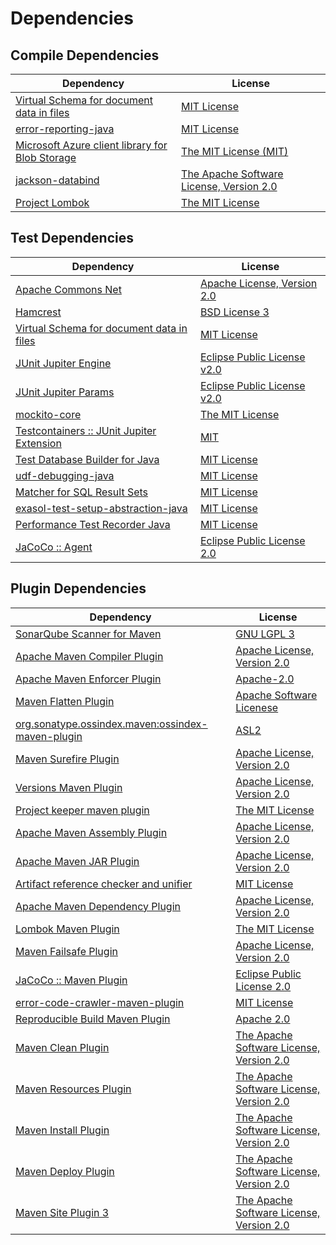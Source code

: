 <!-- @formatter:off -->
# Dependencies

## Compile Dependencies

| Dependency                                           | License                                       |
| ---------------------------------------------------- | --------------------------------------------- |
| [Virtual Schema for document data in files][0]       | [MIT License][1]                              |
| [error-reporting-java][2]                            | [MIT License][3]                              |
| [Microsoft Azure client library for Blob Storage][4] | [The MIT License (MIT)][5]                    |
| [jackson-databind][6]                                | [The Apache Software License, Version 2.0][7] |
| [Project Lombok][8]                                  | [The MIT License][9]                          |

## Test Dependencies

| Dependency                                      | License                           |
| ----------------------------------------------- | --------------------------------- |
| [Apache Commons Net][10]                        | [Apache License, Version 2.0][7]  |
| [Hamcrest][11]                                  | [BSD License 3][12]               |
| [Virtual Schema for document data in files][0]  | [MIT License][1]                  |
| [JUnit Jupiter Engine][13]                      | [Eclipse Public License v2.0][14] |
| [JUnit Jupiter Params][13]                      | [Eclipse Public License v2.0][14] |
| [mockito-core][15]                              | [The MIT License][16]             |
| [Testcontainers :: JUnit Jupiter Extension][17] | [MIT][5]                          |
| [Test Database Builder for Java][18]            | [MIT License][19]                 |
| [udf-debugging-java][20]                        | [MIT License][21]                 |
| [Matcher for SQL Result Sets][22]               | [MIT License][23]                 |
| [exasol-test-setup-abstraction-java][24]        | [MIT License][25]                 |
| [Performance Test Recorder Java][26]            | [MIT License][27]                 |
| [JaCoCo :: Agent][28]                           | [Eclipse Public License 2.0][29]  |

## Plugin Dependencies

| Dependency                                              | License                                        |
| ------------------------------------------------------- | ---------------------------------------------- |
| [SonarQube Scanner for Maven][30]                       | [GNU LGPL 3][31]                               |
| [Apache Maven Compiler Plugin][32]                      | [Apache License, Version 2.0][7]               |
| [Apache Maven Enforcer Plugin][33]                      | [Apache-2.0][7]                                |
| [Maven Flatten Plugin][34]                              | [Apache Software Licenese][7]                  |
| [org.sonatype.ossindex.maven:ossindex-maven-plugin][35] | [ASL2][36]                                     |
| [Maven Surefire Plugin][37]                             | [Apache License, Version 2.0][7]               |
| [Versions Maven Plugin][38]                             | [Apache License, Version 2.0][7]               |
| [Project keeper maven plugin][39]                       | [The MIT License][40]                          |
| [Apache Maven Assembly Plugin][41]                      | [Apache License, Version 2.0][7]               |
| [Apache Maven JAR Plugin][42]                           | [Apache License, Version 2.0][7]               |
| [Artifact reference checker and unifier][43]            | [MIT License][44]                              |
| [Apache Maven Dependency Plugin][45]                    | [Apache License, Version 2.0][7]               |
| [Lombok Maven Plugin][46]                               | [The MIT License][47]                          |
| [Maven Failsafe Plugin][48]                             | [Apache License, Version 2.0][7]               |
| [JaCoCo :: Maven Plugin][49]                            | [Eclipse Public License 2.0][29]               |
| [error-code-crawler-maven-plugin][50]                   | [MIT License][51]                              |
| [Reproducible Build Maven Plugin][52]                   | [Apache 2.0][36]                               |
| [Maven Clean Plugin][53]                                | [The Apache Software License, Version 2.0][36] |
| [Maven Resources Plugin][54]                            | [The Apache Software License, Version 2.0][36] |
| [Maven Install Plugin][55]                              | [The Apache Software License, Version 2.0][36] |
| [Maven Deploy Plugin][56]                               | [The Apache Software License, Version 2.0][36] |
| [Maven Site Plugin 3][57]                               | [The Apache Software License, Version 2.0][36] |

[0]: https://github.com/exasol/virtual-schema-common-document-files/
[1]: https://github.com/exasol/virtual-schema-common-document-files/blob/main/LICENSE
[2]: https://github.com/exasol/error-reporting-java/
[3]: https://github.com/exasol/error-reporting-java/blob/main/LICENSE
[4]: https://github.com/Azure/azure-sdk-for-java
[5]: http://opensource.org/licenses/MIT
[6]: https://github.com/FasterXML/jackson
[7]: https://www.apache.org/licenses/LICENSE-2.0.txt
[8]: https://projectlombok.org
[9]: https://projectlombok.org/LICENSE
[10]: https://commons.apache.org/proper/commons-net/
[11]: http://hamcrest.org/JavaHamcrest/
[12]: http://opensource.org/licenses/BSD-3-Clause
[13]: https://junit.org/junit5/
[14]: https://www.eclipse.org/legal/epl-v20.html
[15]: https://github.com/mockito/mockito
[16]: https://github.com/mockito/mockito/blob/main/LICENSE
[17]: https://testcontainers.org
[18]: https://github.com/exasol/test-db-builder-java/
[19]: https://github.com/exasol/test-db-builder-java/blob/main/LICENSE
[20]: https://github.com/exasol/udf-debugging-java/
[21]: https://github.com/exasol/udf-debugging-java/blob/main/LICENSE
[22]: https://github.com/exasol/hamcrest-resultset-matcher/
[23]: https://github.com/exasol/hamcrest-resultset-matcher/blob/main/LICENSE
[24]: https://github.com/exasol/exasol-test-setup-abstraction-java/
[25]: https://github.com/exasol/exasol-test-setup-abstraction-java/blob/main/LICENSE
[26]: https://github.com/exasol/performance-test-recorder-java/
[27]: https://github.com/exasol/performance-test-recorder-java/blob/main/LICENSE
[28]: https://www.eclemma.org/jacoco/index.html
[29]: https://www.eclipse.org/legal/epl-2.0/
[30]: http://sonarsource.github.io/sonar-scanner-maven/
[31]: http://www.gnu.org/licenses/lgpl.txt
[32]: https://maven.apache.org/plugins/maven-compiler-plugin/
[33]: https://maven.apache.org/enforcer/maven-enforcer-plugin/
[34]: https://www.mojohaus.org/flatten-maven-plugin/
[35]: https://sonatype.github.io/ossindex-maven/maven-plugin/
[36]: http://www.apache.org/licenses/LICENSE-2.0.txt
[37]: https://maven.apache.org/surefire/maven-surefire-plugin/
[38]: https://www.mojohaus.org/versions/versions-maven-plugin/
[39]: https://github.com/exasol/project-keeper/
[40]: https://github.com/exasol/project-keeper/blob/main/LICENSE
[41]: https://maven.apache.org/plugins/maven-assembly-plugin/
[42]: https://maven.apache.org/plugins/maven-jar-plugin/
[43]: https://github.com/exasol/artifact-reference-checker-maven-plugin/
[44]: https://github.com/exasol/artifact-reference-checker-maven-plugin/blob/main/LICENSE
[45]: https://maven.apache.org/plugins/maven-dependency-plugin/
[46]: https://anthonywhitford.com/lombok.maven/lombok-maven-plugin/
[47]: https://opensource.org/licenses/MIT
[48]: https://maven.apache.org/surefire/maven-failsafe-plugin/
[49]: https://www.jacoco.org/jacoco/trunk/doc/maven.html
[50]: https://github.com/exasol/error-code-crawler-maven-plugin/
[51]: https://github.com/exasol/error-code-crawler-maven-plugin/blob/main/LICENSE
[52]: http://zlika.github.io/reproducible-build-maven-plugin
[53]: http://maven.apache.org/plugins/maven-clean-plugin/
[54]: http://maven.apache.org/plugins/maven-resources-plugin/
[55]: http://maven.apache.org/plugins/maven-install-plugin/
[56]: http://maven.apache.org/plugins/maven-deploy-plugin/
[57]: http://maven.apache.org/plugins/maven-site-plugin/
